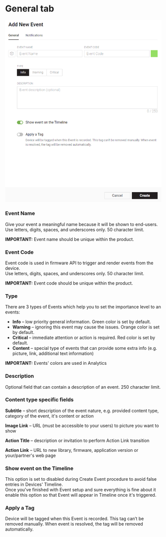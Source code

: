 # General tab

![](../../../../.gitbook/assets/new_ev_gen.png)

### Event Name

Give your event a meaningful name because it will be shown to end-users.   
Use letters, digits, spaces, and underscores only. 50 character limit. 

**IMPORTANT:** Event name should be unique within the product.

### Event Code

Event code is used in firmware API to trigger and render events from the device.  
Use letters, digits, spaces, and underscores only. 50 character limit. 

**IMPORTANT:** Event code should be unique within the product.

### Type

There are 3 types of Events which help you to set the importance level to an events:

* **Info** – low priority general information. Green color is set by default.
* **Warning** – ignoring this event may cause the issues. Orange color is set by default. 
* **Critical** – immediate attention or action is required. Red color is set by default.
* **Content** – special type of events that can provide some extra info \(e.g. picture, link, additional text information\)

**IMPORTANT:** Events' colors are used in Analytics

### Description

Optional field that can contain a description of an event. 250 character limit. 

### Content type specific fields

**Subtitle** – short description of the event nature, e.g. provided content type, category of the event, it's content or action

**Image Link** – URL \(must be accessible to your users\) to picture you want to show

**Action Title** – description or invitation to perform Action Link transition   

**Action Link** – URL to new library, firmware, application version or your/partner's web page

### Show event on the Timeline

This option is set to disabled during Create Event procedure to avoid false entries in Devices' Timeline.  
Once you've finished with Event setup and sure everything is fine about it enable this option so that Event will appear in Timeline once it's triggered.

### Apply a Tag

Device will be tagged when this Event is recorded. This tag can’t be removed manually. When event is resolved, the tag will be removed automatically.



